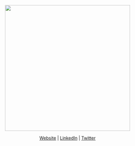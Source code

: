 <p align="center"><img src="https://fontmeme.com/permalink/220827/927d118e406bb84a2a2cdcd0f4a2b747.png" width="400" border="0"></p>
<p align="center"><a href="https://dragos.mg">Website</a> | <a href="https://www.linkedin.com/in/dragosmoldovan/">LinkedIn</a> | <a href="https://twitter.com/dragosmg">Twitter</a></p>
<!--
**dragosmg/dragosmg** is a ✨ _special_ ✨ repository because its `README.md` (this file) appears on your GitHub profile.

Here are some ideas to get you started:

- 🔭 I’m currently working on ...
- 🌱 I’m currently learning ...
- 👯 I’m looking to collaborate on ...
- 🤔 I’m looking for help with ...
- 💬 Ask me about ...
- 📫 How to reach me: ...
- 😄 Pronouns: he/him
- ⚡ Fun fact: ...
-->

